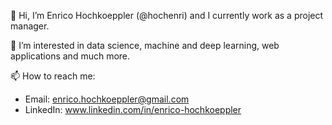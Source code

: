 👋 Hi, I’m Enrico Hochkoeppler (@hochenri) and I currently work as a project manager.

👀 I’m interested in data science, machine and deep learning, web applications and much more.

📫 How to reach me:
* Email: enrico.hochkoeppler@gmail.com
* LinkedIn: www.linkedin.com/in/enrico-hochkoeppler

<!---
hochenri/hochenri is a ✨ special ✨ repository because its `README.md` (this file) appears on your GitHub profile.
You can click the Preview link to take a look at your changes.
--->
